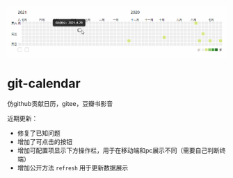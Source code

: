 ![预览图](https://github.com/ZHOUYUANN/git-calendar/blob/main/%E9%A2%84%E8%A7%88%E5%9B%BE.gif)
# git-calendar
仿github贡献日历，gitee，豆瓣书影音

近期更新：
 - 修复了已知问题
 - 增加了可点击的按钮
 - 增加可配置项显示下方操作栏，用于在移动端和pc展示不同（需要自己判断终端）
 - 增加公开方法 `refresh` 用于更新数据展示
